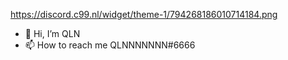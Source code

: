 https://discord.c99.nl/widget/theme-1/794268186010714184.png
- 👋 Hi, I’m QLN
- 📫 How to reach me QLNNNNNNN#6666
